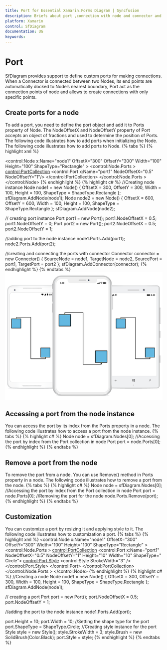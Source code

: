 ```yaml
---
title: Port for Essential Xamarin.Forms Diagram | Syncfusion
description: Briefs about port ,connection with node and connector and its cutomization in SfDiagram for Xamarin.Forms
platform: Xamarin
control: SfDiagram
documentation: UG
keywords: 
---
```


# Port
SfDiagram provides support to define custom ports for making connections. When a Connector is connected between two Nodes, its end points are automatically docked to Node’s nearest boundary, Port act as the connection points of node and allows to create connections with only specific points.

## Create ports for a node
To add a port, you need to define the port object and add it to Ports property of Node. The NodeOffsetX and NodeOffsetY property of Port accepts an object of fractions and used to determine the position of Ports. The following code illustrates how to add ports when initializing the Node.
The following code illustrates how to add ports to Node.
{% tabs %}
{% highlight xml %}
<!--creating node instance-->
<control:Node x:Name="node1" OffsetX="300" OffsetY="300" Width="100" Height="100" ShapeType="Rectangle" >
                        <!--creating port instance-->
                        <control:Node.Ports >
                            <control:PortCollection>
                                <control:Port x:Name="port1" NodeOffsetX="0.5" NodeOffsetY="1"/>
                            </control:PortCollection>
                        </control:Node.Ports >
</control:Node>
{% endhighlight %}
{% highlight c# %}
//Creating node instance
Node node1 = new Node() { OffsetX = 300, OffsetY = 300, Width = 100, Height = 100, ShapeType = ShapeType.Rectangle };
sfDiagram.AddNode(node1);
Node node2 = new Node() { OffsetX = 600, OffsetY = 600, Width = 100, Height = 100, ShapeType = ShapeType.Rectangle };
sfDiagram.AddNode(node2);

// creating port instance
Port port1 = new Port();
port1.NodeOffsetX = 0.5;
port1.NodeOffsetY = 0;
Port port2 = new Port();
port2.NodeOffsetX = 0.5;
port2.NodeOffsetY = 1;

//adding port to the node instance
node1.Ports.Add(port1);
node2.Ports.Add(port2);

//creating and connecting the ports with connector
Connector connector = new Connector() { SourceNode = node1, TargetNode = node2, SourcePort = port1, TargetPort = port2 };
sfDiagram.AddConnector(connector);
{% endhighlight %}
{% endtabs %}
![Port in Xamarin.Forms diagram](Port_images/Port_img1.jpeg)

## Accessing a port from the node instance
You can access the port by its index from the Ports property in a node.
The following code illustrates how to access a port from the node instance.
{% tabs %}
{% highlight c# %}
Node node = sfDiagram.Nodes[0];
//Accessing the port by index from the Port collection in node
Port port = node.Ports[0];
{% endhighlight %}
{% endtabs %}

## Remove a port from the node
To remove the port from a node. You can use Remove() method in Ports property in a node.
The following code illustrates how to remove a port from the node.
{% tabs %}
{% highlight c# %}
Node node = sfDiagram.Nodes[0];
//Accessing the port by index from the Port collection in node
Port port = node.Ports[0];
//Removing the port for the node 
node.Ports.Remove(port);
{% endhighlight %}
{% endtabs %}

## Customization
You can customize a port by resizing it and applying style to it.
The following code illustrates how to customization a port.
{% tabs %}
{% highlight xml %}
<control:Node x:Name="node1" OffsetX="300" OffsetY="300" Width="100" Height="100" ShapeType="Rectangle" >
    <!--creating port instance-->
    <control:Node.Ports >
        <control:PortCollection>
            <control:Port x:Name="port1" NodeOffsetX="0.5" NodeOffsetY="1" Height="10" Width="10" ShapeType=" Circle">
                <control:Port.Style>
                    <control:Style StrokeWidth="3" />
                </control:Port.Style>
            </control:Port>
        </control:PortCollection>
    </control:Node.Ports >
</control:Node>
{% endhighlight %}
{% highlight c# %}
//Creating a node
Node node1 = new Node() { OffsetX = 300, OffsetY = 300, Width = 100, Height = 100, ShapeType = ShapeType.Rectangle };
sfDiagram.AddNode(node1);

// creating a port 
Port port = new Port();
port.NodeOffsetX = 0.5;
port.NodeOffsetY = 1;

//adding the port to the node instance
node1.Ports.Add(port);

port.Height = 10;
port.Width = 10;
//Setting the shape type for the port
port.ShapeType = ShapeType.Circle;
//Creating style instance for the port 
Style style = new Style();
style.StrokeWidth = 3;
style.Brush = new SolidBrush(Color.Black);
port.Style = style;
{% endhighlight %}
{% endtabs %}
